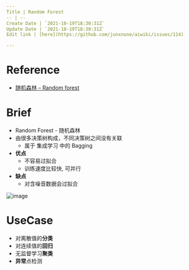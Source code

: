 ```yaml
---
Title | Random Forest
-- | --
Create Date | `2021-10-19T18:30:31Z`
Update Date | `2021-10-19T18:30:31Z`
Edit link | [here](https://github.com/junxnone/aiwiki/issues/114)

---
```

# Reference
- [随机森林 – Random forest](https://easyai.tech/ai-definition/random-forest/)

# Brief
- Random Forest - 随机森林
- 由很多决策树构成，不同决策树之间没有关联
  - 属于 集成学习 中的 Bagging
- **优点**
  - 不容易过拟合
  - 训练速度比较快, 可并行
- **缺点**
  - 对含噪音数据会过拟合


![image](https://user-images.githubusercontent.com/2216970/112955448-03bdc600-9172-11eb-9794-463f0768b79e.png)

# UseCase

- 对离散值的**分类**
- 对连续值的**回归**
- 无监督学习**聚类**
- **异常**点检测
